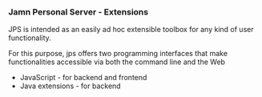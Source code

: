 ### Jamn Personal Server - Extensions
JPS is intended as an easily ad hoc extensible toolbox for any kind of user functionality.

For this purpose, jps offers two programming interfaces that make functionalities accessible via both the command line and the Web
* JavaScript - for backend and frontend
* Java extensions - for backend
